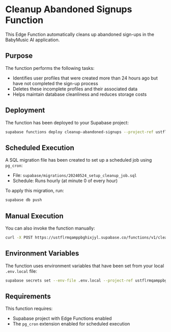 # Cleanup Abandoned Signups Function

This Edge Function automatically cleans up abandoned sign-ups in the BabyMusic AI application.

## Purpose

The function performs the following tasks:
- Identifies user profiles that were created more than 24 hours ago but have not completed the sign-up process
- Deletes these incomplete profiles and their associated data
- Helps maintain database cleanliness and reduces storage costs

## Deployment

The function has been deployed to your Supabase project:
```bash
supabase functions deploy cleanup-abandoned-signups --project-ref ustflrmqamppbghixjyl --no-verify-jwt
```

## Scheduled Execution

A SQL migration file has been created to set up a scheduled job using `pg_cron`:
- File: `supabase/migrations/20240524_setup_cleanup_job.sql`
- Schedule: Runs hourly (at minute 0 of every hour)

To apply this migration, run:
```bash
supabase db push
```

## Manual Execution

You can also invoke the function manually:
```bash
curl -X POST https://ustflrmqamppbghixjyl.supabase.co/functions/v1/cleanup-abandoned-signups
```

## Environment Variables

The function uses environment variables that have been set from your local `.env.local` file:
```bash
supabase secrets set --env-file .env.local --project-ref ustflrmqamppbghixjyl
```

## Requirements

This function requires:
- Supabase project with Edge Functions enabled
- The `pg_cron` extension enabled for scheduled execution 